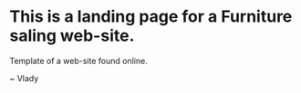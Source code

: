 # This is a landing page for a Furniture saling web-site.
Template of a web-site found online.

~ Vlady 
